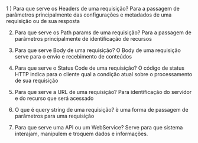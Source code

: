 1 ) Para que serve os Headers de uma requisição?
Para a passagem de parâmetros principalmente das configurações e metadados de uma requisição ou de sua resposta

2) Para que serve os Path params de uma requisição?
Para a passagem de parâmetros principalmente de identificação de recursos

3) Para que serve Body de uma requisição?
O Body de uma requisição serve para o envio e recebimento de conteúdos

4) Para que serve o Status Code de uma requisição?
O código de status HTTP indica para o cliente qual a condição atual sobre o processamento de sua requisição

5) Para que serve a URL de uma requisição?
Para identificação do servidor e do recurso que será acessado

6) O que é query string de uma requisição?
è uma forma de passagem de parâmetros para uma requisição

7) Para que serve uma API ou um WebService?
Serve para que sistema interajam, manipulem e troquem dados e informações.